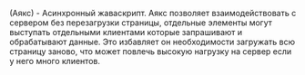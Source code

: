 (Аякс) - Асинхронный жаваскрипт. Аякс позволяет взаимодействовать с сервером без перезагрузки страницы, отдельные элементы могут выступать отдельными клиентами которые запрашивают и обрабатывают данные. Это избавляет он необходимости загружать всю страницу заново, что может повлечь высокую нагрузку на сервер если у него много клиентов.